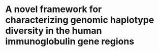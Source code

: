 # A novel framework for characterizing genomic haplotype diversity in the human immunoglobulin gene regions
